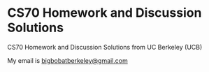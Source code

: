 # CS70 Homework and Discussion Solutions
CS70 Homework and Discussion Solutions from UC Berkeley (UCB)

My email is bigbobatberkeley@gmail.com
